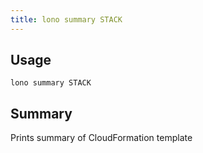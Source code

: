 ```yaml
---
title: lono summary STACK
---
```


## Usage

    lono summary STACK

## Summary

Prints summary of CloudFormation template



